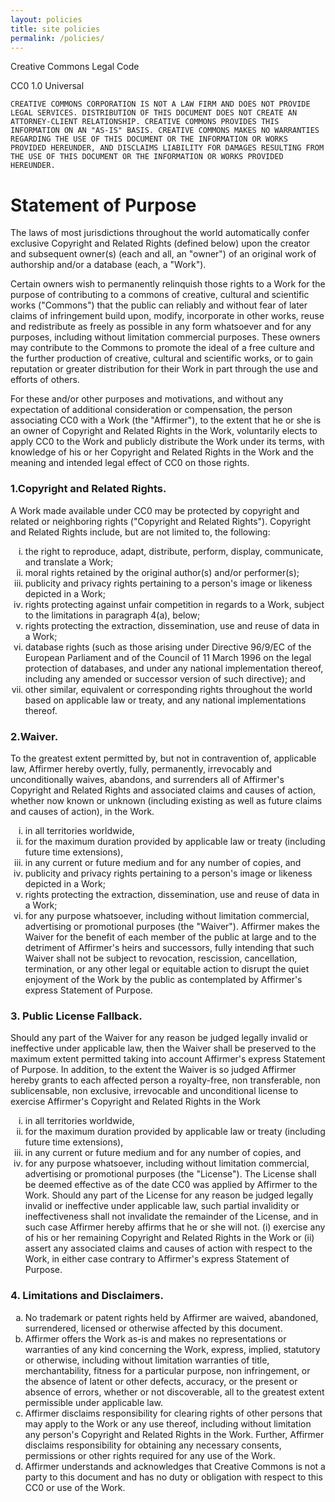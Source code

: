 ```yaml
---
layout: policies
title: site policies
permalink: /policies/
--- 
```


Creative Commons Legal Code

CC0 1.0 Universal

    CREATIVE COMMONS CORPORATION IS NOT A LAW FIRM AND DOES NOT PROVIDE
    LEGAL SERVICES. DISTRIBUTION OF THIS DOCUMENT DOES NOT CREATE AN
    ATTORNEY-CLIENT RELATIONSHIP. CREATIVE COMMONS PROVIDES THIS
    INFORMATION ON AN "AS-IS" BASIS. CREATIVE COMMONS MAKES NO WARRANTIES
    REGARDING THE USE OF THIS DOCUMENT OR THE INFORMATION OR WORKS
    PROVIDED HEREUNDER, AND DISCLAIMS LIABILITY FOR DAMAGES RESULTING FROM
    THE USE OF THIS DOCUMENT OR THE INFORMATION OR WORKS PROVIDED
    HEREUNDER.

    
<h1>Statement of Purpose</h1>

<p>The laws of most jurisdictions throughout the world automatically confer
exclusive Copyright and Related Rights (defined below) upon the creator
and subsequent owner(s) (each and all, an "owner") of an original work of
authorship and/or a database (each, a "Work").

Certain owners wish to permanently relinquish those rights to a Work for
the purpose of contributing to a commons of creative, cultural and
scientific works ("Commons") that the public can reliably and without fear
of later claims of infringement build upon, modify, incorporate in other
works, reuse and redistribute as freely as possible in any form whatsoever
and for any purposes, including without limitation commercial purposes.
These owners may contribute to the Commons to promote the ideal of a free
culture and the further production of creative, cultural and scientific
works, or to gain reputation or greater distribution for their Work in
part through the use and efforts of others.

For these and/or other purposes and motivations, and without any
expectation of additional consideration or compensation, the person
associating CC0 with a Work (the "Affirmer"), to the extent that he or she
is an owner of Copyright and Related Rights in the Work, voluntarily
elects to apply CC0 to the Work and publicly distribute the Work under its
terms, with knowledge of his or her Copyright and Related Rights in the
Work and the meaning and intended legal effect of CC0 on those rights.
</p>

<h3>1.Copyright and Related Rights.</h3>
  <p> A Work made available under CC0 may be
protected by copyright and related or neighboring rights ("Copyright and
Related Rights"). Copyright and Related Rights include, but are not
limited to, the following:</p>
<ol type="i">
<li>the right to reproduce, adapt, distribute, perform, display,
     communicate, and translate a Work;</li>
<li>moral rights retained by the original author(s) and/or performer(s);</li>
<li>publicity and privacy rights pertaining to a person's image or
     likeness depicted in a Work;</li>
<li>rights protecting against unfair competition in regards to a Work,
     subject to the limitations in paragraph 4(a), below;</li>
<li>rights protecting the extraction, dissemination, use and reuse of data
     in a Work;</li>
<li> database rights (such as those arising under Directive 96/9/EC of the
     European Parliament and of the Council of 11 March 1996 on the legal
     protection of databases, and under any national implementation
     thereof, including any amended or successor version of such
      directive); and</li>
 <li> other similar, equivalent or corresponding rights throughout the
     world based on applicable law or treaty, and any national
     implementations thereof.</li>
</ol>

<h3>2.Waiver.</h3>
<p>To the greatest extent permitted by, but not in contravention
of, applicable law, Affirmer hereby overtly, fully, permanently,
irrevocably and unconditionally waives, abandons, and surrenders all of
Affirmer's Copyright and Related Rights and associated claims and causes
of action, whether now known or unknown (including existing as well as
future claims and causes of action), in the Work.</p>

<ol type="i">
<li>in all territories
worldwide,</li>
<li>for the maximum duration provided by applicable law or
treaty (including future time extensions),</li>
<li>in any current or future
medium and for any number of copies, and </li>
<li>publicity and privacy rights pertaining to a person's image or
     likeness depicted in a Work;</li>
<li>rights protecting the extraction, dissemination, use and reuse of data
     in a Work;</li>
<li> for any purpose whatsoever,
including without limitation commercial, advertising or promotional
purposes (the "Waiver"). Affirmer makes the Waiver for the benefit of each
member of the public at large and to the detriment of Affirmer's heirs and
successors, fully intending that such Waiver shall not be subject to
revocation, rescission, cancellation, termination, or any other legal or
equitable action to disrupt the quiet enjoyment of the Work by the public
as contemplated by Affirmer's express Statement of Purpose.</li>
</ol>

<h3>3. Public License Fallback.</h3>

<p>Should any part of the Waiver for any reason
be judged legally invalid or ineffective under applicable law, then the
Waiver shall be preserved to the maximum extent permitted taking into
account Affirmer's express Statement of Purpose. In addition, to the
extent the Waiver is so judged Affirmer hereby grants to each affected
person a royalty-free, non transferable, non sublicensable, non exclusive,
irrevocable and unconditional license to exercise Affirmer's Copyright and
Related Rights in the Work </p>

<ol type="i">
<li>in all territories
worldwide,</li>
<li>for the maximum duration provided by applicable law or
treaty (including future time extensions),</li>
<li>in any current or future
medium and for any number of copies, and </li>
<li>for any purpose whatsoever, including without
limitation commercial, advertising or promotional purposes (the
"License"). The License shall be deemed effective as of the date CC0 was
applied by Affirmer to the Work. Should any part of the License for any
reason be judged legally invalid or ineffective under applicable law, such
partial invalidity or ineffectiveness shall not invalidate the remainder
of the License, and in such case Affirmer hereby affirms that he or she
will not.
 (i) exercise any of his or her remaining Copyright and Related
Rights in the Work or (ii) assert any associated claims and causes of
action with respect to the Work, in either case contrary to Affirmer's
express Statement of Purpose.</li>
</ol>

<h3>4. Limitations and Disclaimers.</h3>

<ol type="a">
<li> No trademark or patent rights held by Affirmer are waived, abandoned,
    surrendered, licensed or otherwise affected by this document.</li>
<li>Affirmer offers the Work as-is and makes no representations or
    warranties of any kind concerning the Work, express, implied,
    statutory or otherwise, including without limitation warranties of
    title, merchantability, fitness for a particular purpose, non
    infringement, or the absence of latent or other defects, accuracy, or
    the present or absence of errors, whether or not discoverable, all to
    the greatest extent permissible under applicable law.</li>
<li>Affirmer disclaims responsibility for clearing rights of other persons
    that may apply to the Work or any use thereof, including without
    limitation any person's Copyright and Related Rights in the Work.
    Further, Affirmer disclaims responsibility for obtaining any necessary
    consents, permissions or other rights required for any use of the
    Work.</li>
<li> Affirmer understands and acknowledges that Creative Commons is not a
    party to this document and has no duty or obligation with respect to
    this CC0 or use of the Work.
</li>
</ol>